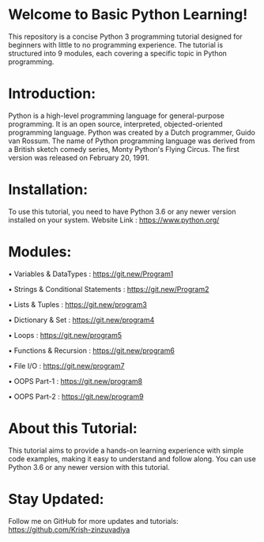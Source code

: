 # Welcome to Basic Python Learning!
This repository is a concise Python 3 programming tutorial designed for beginners with little to no programming experience. The tutorial is structured into 9 modules, each covering a specific topic in Python programming.

# Introduction:
Python is a high-level programming language for general-purpose programming. It is an open source, interpreted, objected-oriented programming language. Python was created by a Dutch programmer, Guido van Rossum. The name of Python programming language was derived from a British sketch comedy series, Monty Python's Flying Circus. The first version was released on February 20, 1991.

# Installation:
To use this tutorial, you need to have Python 3.6 or any newer version installed on your system.
Website Link : https://www.python.org/

# Modules:
• Variables & DataTypes : https://git.new/Program1

• Strings & Conditional Statements : https://git.new/Program2

• Lists & Tuples : https://git.new/program3

• Dictionary & Set : https://git.new/program4

• Loops : https://git.new/program5

• Functions & Recursion : https://git.new/program6

• File I/O : https://git.new/program7

• OOPS Part-1 : https://git.new/program8

• OOPS Part-2 : https://git.new/program9

# About this Tutorial:
This tutorial aims to provide a hands-on learning experience with simple code examples, making it easy to understand and follow along. You can use Python 3.6 or any newer version with this tutorial.

# Stay Updated:
Follow me on GitHub for more updates and tutorials: https://github.com/Krish-zinzuvadiya
